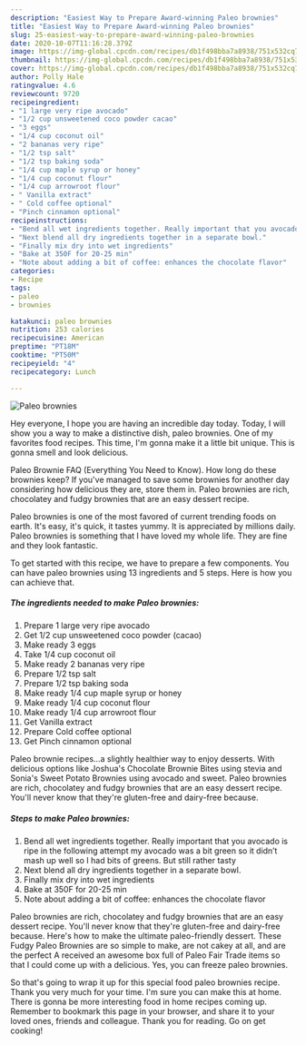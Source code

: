 ```yaml
---
description: "Easiest Way to Prepare Award-winning Paleo brownies"
title: "Easiest Way to Prepare Award-winning Paleo brownies"
slug: 25-easiest-way-to-prepare-award-winning-paleo-brownies
date: 2020-10-07T11:16:28.379Z
image: https://img-global.cpcdn.com/recipes/db1f498bba7a8938/751x532cq70/paleo-brownies-recipe-main-photo.jpg
thumbnail: https://img-global.cpcdn.com/recipes/db1f498bba7a8938/751x532cq70/paleo-brownies-recipe-main-photo.jpg
cover: https://img-global.cpcdn.com/recipes/db1f498bba7a8938/751x532cq70/paleo-brownies-recipe-main-photo.jpg
author: Polly Hale
ratingvalue: 4.6
reviewcount: 9720
recipeingredient:
- "1 large very ripe avocado"
- "1/2 cup unsweetened coco powder cacao"
- "3 eggs"
- "1/4 cup coconut oil"
- "2 bananas very ripe"
- "1/2 tsp salt"
- "1/2 tsp baking soda"
- "1/4 cup maple syrup or honey"
- "1/4 cup coconut flour"
- "1/4 cup arrowroot flour"
- " Vanilla extract"
- " Cold coffee optional"
- "Pinch cinnamon optional"
recipeinstructions:
- "Bend all wet ingredients together. Really important that you avocado is ripe in the following attempt my avocado was a bit green so it didn’t mash up well so I had bits of greens. But still rather tasty"
- "Next blend all dry ingredients together in a separate bowl."
- "Finally mix dry into wet ingredients"
- "Bake at 350F for 20-25 min"
- "Note about adding a bit of coffee: enhances the chocolate flavor"
categories:
- Recipe
tags:
- paleo
- brownies

katakunci: paleo brownies 
nutrition: 253 calories
recipecuisine: American
preptime: "PT18M"
cooktime: "PT50M"
recipeyield: "4"
recipecategory: Lunch

---
```



![Paleo brownies](https://img-global.cpcdn.com/recipes/db1f498bba7a8938/751x532cq70/paleo-brownies-recipe-main-photo.jpg)

Hey everyone, I hope you are having an incredible day today. Today, I will show you a way to make a distinctive dish, paleo brownies. One of my favorites food recipes. This time, I'm gonna make it a little bit unique. This is gonna smell and look delicious.

Paleo Brownie FAQ (Everything You Need to Know). How long do these brownies keep? If you&#39;ve managed to save some brownies for another day considering how delicious they are, store them in. Paleo brownies are rich, chocolatey and fudgy brownies that are an easy dessert recipe.

Paleo brownies is one of the most favored of current trending foods on earth. It's easy, it's quick, it tastes yummy. It is appreciated by millions daily. Paleo brownies is something that I have loved my whole life. They are fine and they look fantastic.


To get started with this recipe, we have to prepare a few components. You can have paleo brownies using 13 ingredients and 5 steps. Here is how you can achieve that.

<!--inarticleads1-->

##### The ingredients needed to make Paleo brownies:

1. Prepare 1 large very ripe avocado
1. Get 1/2 cup unsweetened coco powder (cacao)
1. Make ready 3 eggs
1. Take 1/4 cup coconut oil
1. Make ready 2 bananas very ripe
1. Prepare 1/2 tsp salt
1. Prepare 1/2 tsp baking soda
1. Make ready 1/4 cup maple syrup or honey
1. Make ready 1/4 cup coconut flour
1. Make ready 1/4 cup arrowroot flour
1. Get  Vanilla extract
1. Prepare  Cold coffee optional
1. Get Pinch cinnamon optional


Paleo brownie recipes…a slightly healthier way to enjoy desserts. With delicious options like Joshua&#39;s Chocolate Brownie Bites using stevia and Sonia&#39;s Sweet Potato Brownies using avocado and sweet. Paleo brownies are rich, chocolatey and fudgy brownies that are an easy dessert recipe. You&#39;ll never know that they&#39;re gluten-free and dairy-free because. 

<!--inarticleads2-->

##### Steps to make Paleo brownies:

1. Bend all wet ingredients together. Really important that you avocado is ripe in the following attempt my avocado was a bit green so it didn’t mash up well so I had bits of greens. But still rather tasty
1. Next blend all dry ingredients together in a separate bowl.
1. Finally mix dry into wet ingredients
1. Bake at 350F for 20-25 min
1. Note about adding a bit of coffee: enhances the chocolate flavor


Paleo brownies are rich, chocolatey and fudgy brownies that are an easy dessert recipe. You&#39;ll never know that they&#39;re gluten-free and dairy-free because. Here&#39;s how to make the ultimate paleo-friendly dessert. These Fudgy Paleo Brownies are so simple to make, are not cakey at all, and are the perfect A received an awesome box full of Paleo Fair Trade items so that I could come up with a delicious. Yes, you can freeze paleo brownies. 

So that's going to wrap it up for this special food paleo brownies recipe. Thank you very much for your time. I'm sure you can make this at home. There is gonna be more interesting food in home recipes coming up. Remember to bookmark this page in your browser, and share it to your loved ones, friends and colleague. Thank you for reading. Go on get cooking!
